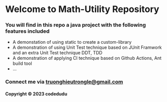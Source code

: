 # Welcome to Math-Utility Repository

### You will find in this repo a java project with the following features included

* A demonstation of using static to create a custom-library
* A demonstration of using Unit Test technique based on JUnit Framwork 
and an extra Unit Test technique DDT, TDD
* A demonstration of applying CI technique based on Github Actions, Ant build tool
* ...

### Connect me via truonghieutrongle@gmail.com
#### Copyright &#169; 2023 codedudu
